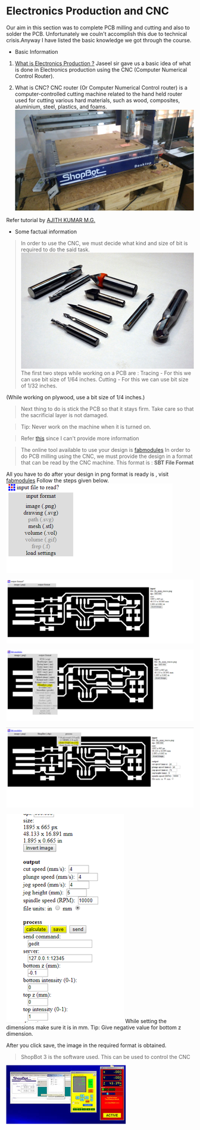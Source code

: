 

# Electronics Production and CNC

Our aim in this section was to complete PCB milling and cutting and also to solder the PCB. Unfortunately we couln't accomplish this due to technical crisis.Anyway I have listed the basic knowledge we got through the course.

* Basic Information

1. [What is Electronics Production ?](http://www.radio-electronics.com/info/manufacture/)
Jaseel sir gave us a basic idea of what is done in Electronics production using the CNC (Computer Numerical Control Router).

2. What is CNC?
CNC router (Or Computer Numerical Control router) is a computer-controlled cutting machine related to the hand held router used for cutting various hard materials, such as wood, composites, aluminium, steel, plastics, and foams.
![GitHub Logo](/images/cncmachine.png)

Refer tutorial by [AJITH KUMAR M.G.](http://archive.fabacademy.org/archives/2017/fablabtrivandrum/students/155/week6.html)

* Some factual information

>In order to use the CNC, we must decide what kind and size of bit is required to do the said task.
![Bits](/images/bits.jpg)
The first two steps while working on a PCB are :
Tracing - For this we can use bit size of 1/64 inches.
Cutting - For this we can use bit size of 1/32 inches.

(While working on plywood, use a bit size of 1/4 inches.)

>Next thing to do is stick the PCB so that it stays firm. Take care so that the sacrificial layer is not damaged.

>Tip: Never work on the machine when it is turned on.

>Refer [this](http://www.shopbottools.com/ShopBotDocs/files/SBG%2000142%20User%20Guide%2020150317.pdf) since I can't provide more information

>The online tool available to use your design is [fabmodules](http://fabmodules.org/)
In order to do PCB milling using the CNC, we must provide the design in a format that can be read by the CNC machine.
This format is : <B>SBT File Format</B>

All you have to do after your design in png format is ready is , visit [fabmodules](http://fabmodules.org/)
Follow the steps given below.
![ec1](/images/ec1.png)

![ec2](/images/ec2.png)

![ec3](/images/ec3.png)

![ec4](/images/ec4.png)

![ec5](/images/ec5.png)
While setting the dimensions make sure it is in mm. 
Tip: Give negative value for bottom z dimension.

After you click save, the image in the required format is obtained.

>ShopBot 3 is the software used. This can be used to control the CNC 

![shopbot_software](/images/shopbot_software.jpg)






